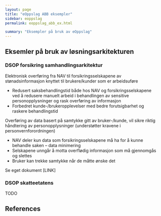 ```yaml
---
layout: page
title: "eOppslag ABB eksempler"
sidebar: eoppslag
permalink: eoppslag_abb_ex.html

summary: "Eksempler på bruk av eOppslag"
---
```


## Eksemler på bruk av løsningsarkitekturen

###  DSOP forsikring samhandlingsarkitektur

Elektronisk overføring fra NAV til forsikringsselskapene av stønadsinformasjon knyttet til brukere/kunder som er arbeidsuføre
* Redusert saksbehandlingstid både hos NAV og forsikringsselskapene ved å redusere manuelt arbeid i behandlingen av sensitive personopplysninger og rask overføring av informasjon
* Forbedret kunde-/brukeropplevelser med bedre forutsigbarhet og raskere behandlingstid

Overføring av data basert på samtykke gitt av bruker-/kunde, vil sikre riktig håndtering av personopplysninger (understøtter kravene i personvernforordningen)
* NAV deler kun data som forsikringsselskapene må ha for å kunne behandle saken – data minimering
* Selskapene unngår å motta overflødig informasjon som må gjennomgås og slettes
* Bruker kan trekke samtykke når de måtte ønske det

Se eget dokument [LINK]

### DSOP skatteetatens

TODO



## References
